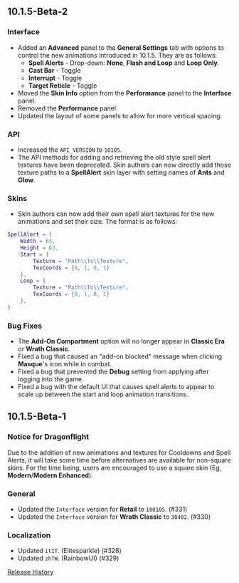 ## 10.1.5-Beta-2

### Interface

- Added an **Advanced** panel to the **General Settings** tab with options to control the new animations introduced in 10.1.5. They are as follows:
  - **Spell Alerts** - Drop-down: **None**, **Flash and Loop** and **Loop Only**.
  - **Cast Bar** - Toggle
  - **Interrupt** - Toggle
  - **Target Reticle** - Toggle
- Moved the **Skin Info** option from the **Performance** panel to the **Interface** panel.
- Removed the **Performance** panel.
- Updated the layout of some panels to allow for more vertical spacing.

### API

- Increased the `API_VERSION` to `10105`.
- The API methods for adding and retrieving the old style spell alert textures have been deprecated. Skin authors can now directly add those texture paths to a **SpellAlert** skin layer with setting names of **Ants** and **Glow**.

### Skins

- Skin authors can now add their own spell alert textures for the new animations and set their size. The format is as follows:
```lua
SpellAlert = {
	Width = 63,
	Height = 63,
	Start = {
		Texture = "Path\\To\\Texture",
		TexCoords = {0, 1, 0, 1}
	},
	Loop = {
		Texture = "Path\\To\\Texture",
		TexCoords = {0, 1, 0, 1}
	},
}
```

### Bug Fixes

- The **Add-On Compartment** option will no longer appear in **Classic Era** or **Wrath Classic**.
- Fixed a bug that caused an "add-on blocked" message when clicking **Masque**'s icon while in combat.
- Fixed a bug that prevented the **Debug** setting from applying after logging into the game.
- Fixed a bug with the default UI that causes spell alerts to appear to scale up between the start and loop animation transitions.

## 10.1.5-Beta-1

### Notice for Dragonflight

Due to the addition of new animations and textures for Cooldowns and Spell Alerts, it will take some time before alternatives are available for non-square skins. For the time being, users are encouraged to use a square skin (Eg, **Modern**/**Modern Enhanced**).

### General

- Updated the `Interface` version for **Retail** to `100105`. (#331)
- Updated the `Interface` version for **Wrath Classic** to `30402`. (#330)

### Localization

- Updated `itIT`. (Elitesparkle) (#328)
- Updated `zhTW`. (RainbowUI) (#329)

[Release History](https://github.com/SFX-WoW/Masque/wiki/History)
